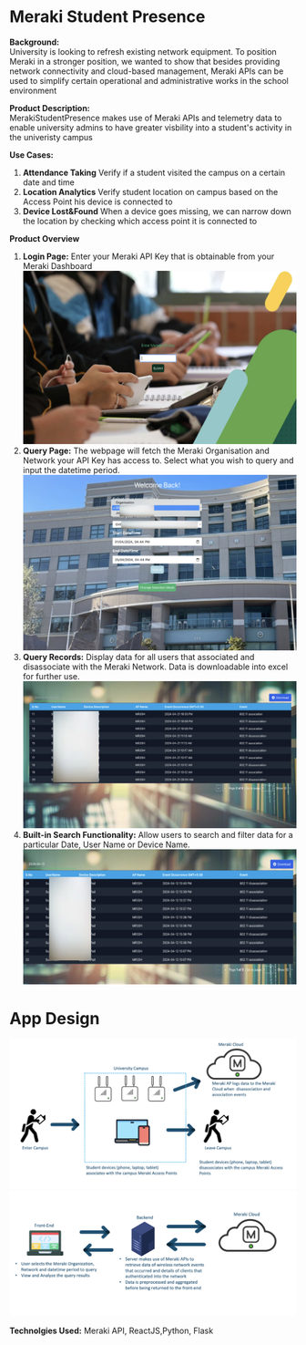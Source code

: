 # Meraki Student Presence

**Background:** <br/> University is looking to refresh existing network equipment. To position Meraki in a stronger position, we wanted to show that besides providing network connectivity and cloud-based management,
Meraki APIs can be used to simplify certain operational and administrative works in the school environment 
<br/>

**Product Description:** <br/>
MerakiStudentPresence makes use of Meraki APIs and telemetry data to enable university admins to have greater visbility into a student's activity in the univeristy campus <br/>

**Use Cases:** 
1. **Attendance Taking** Verify if a student visited the campus on a certain date and time
2. **Location Analytics** Verify student location on campus based on the Access Point his device is connected to
3. **Device Lost&Found** When a device goes missing, we can narrow down the location by checking which access point it is connected to

**Product Overview**<br/>
1. **Login Page:<space>** Enter your Meraki API Key that is obtainable from your Meraki Dashboard <br/>
![App Interface Diagram](https://github.com/jiajiacisco/MerakiStudentPresence/blob/main/images/p3.png)
3. **Query Page:<space>** The webpage will fetch the Meraki Organisation and Network your API Key has access to. Select what you wish to query and input the datetime period. <br/>
![App Interface Diagram](https://github.com/jiajiacisco/MerakiStudentPresence/blob/main/images/p4.png)
4. **Query Records:<space>** Display data for all users that associated and disassociate with the Meraki Network. Data is downloadable into excel for further use. <br/>
![App Interface Diagram](https://github.com/jiajiacisco/MerakiStudentPresence/blob/main/images/p5.png)
5. **Built-in Search Functionality:<space>** Allow users to search and filter data for a particular Date, User Name or Device Name. <br/>
![App Interface Diagram](https://github.com/jiajiacisco/MerakiStudentPresence/blob/main/images/p6.png)

# App Design <br />
![Overall Block Diagram](https://github.com/jiajiacisco/MerakiStudentPresence/blob/main/images/p1.png)
![Overall Block Diagram](https://github.com/jiajiacisco/MerakiStudentPresence/blob/main/images/p2.png)

**Technolgies Used:** 
Meraki API, ReactJS,Python, Flask




